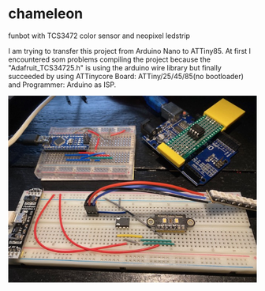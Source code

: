 # chameleon
funbot with TCS3472 color sensor and neopixel ledstrip

I am trying to transfer this project from Arduino Nano to ATTiny85. At first I encountered som problems compiling the project because the "Adafruit_TCS34725.h" is using the arduino wire library
but finally succeeded by using  ATTinycore Board: ATTiny/25/45/85(no bootloader) and Programmer: Arduino as ISP.

![chameleon](https://github.com/gtmans/chameleon/blob/main/chameleon-breadboard.jpg)
